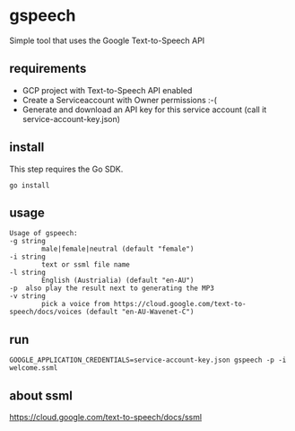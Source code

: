 # gspeech

Simple tool that uses the Google Text-to-Speech API

## requirements

- GCP project with Text-to-Speech API enabled
- Create a Serviceaccount with Owner permissions :-(
- Generate and download an API key for this service account (call it service-account-key.json)

## install

This step requires the Go SDK.

    go install

## usage

    Usage of gspeech:
    -g string
            male|female|neutral (default "female")
    -i string
            text or ssml file name
    -l string
            English (Austrialia) (default "en-AU")
    -p	also play the result next to generating the MP3
    -v string
            pick a voice from https://cloud.google.com/text-to-speech/docs/voices (default "en-AU-Wavenet-C")

## run

    GOOGLE_APPLICATION_CREDENTIALS=service-account-key.json gspeech -p -i welcome.ssml

## about ssml

https://cloud.google.com/text-to-speech/docs/ssml